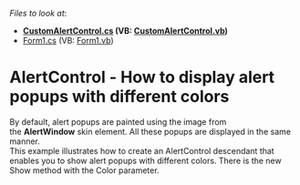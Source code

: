 <!-- default file list -->
*Files to look at*:

* **[CustomAlertControl.cs](./CS/WindowsFormsApplication2/CustomAlertControl.cs) (VB: [CustomAlertControl.vb](./VB/WindowsFormsApplication2/CustomAlertControl.vb))**
* [Form1.cs](./CS/WindowsFormsApplication2/Form1.cs) (VB: [Form1.vb](./VB/WindowsFormsApplication2/Form1.vb))
<!-- default file list end -->
# AlertControl - How to display alert popups with different colors


<p>By default, alert popups are painted using the image from the <strong>AlertWindow</strong> skin element. All these popups are displayed in the same manner.<br />This example illustrates how to create an AlertControl descendant that enables you to show alert popups with different colors. There is the new Show method with the Color parameter.</p>

<br/>


